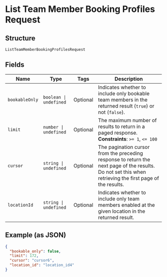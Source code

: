 
# List Team Member Booking Profiles Request

## Structure

`ListTeamMemberBookingProfilesRequest`

## Fields

| Name | Type | Tags | Description |
|  --- | --- | --- | --- |
| `bookableOnly` | `boolean \| undefined` | Optional | Indicates whether to include only bookable team members in the returned result (`true`) or not (`false`). |
| `limit` | `number \| undefined` | Optional | The maximum number of results to return in a paged response.<br>**Constraints**: `>= 1`, `<= 100` |
| `cursor` | `string \| undefined` | Optional | The pagination cursor from the preceding response to return the next page of the results. Do not set this when retrieving the first page of the results. |
| `locationId` | `string \| undefined` | Optional | Indicates whether to include only team members enabled at the given location in the returned result. |

## Example (as JSON)

```json
{
  "bookable_only": false,
  "limit": 172,
  "cursor": "cursor6",
  "location_id": "location_id4"
}
```

